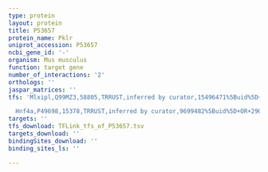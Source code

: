 ```yaml
---
type: protein
layout: protein
title: P53657
protein_name: Pklr
uniprot_accession: P53657
ncbi_gene_id: '-'
organism: Mus musculus
function: target gene
number_of_interactions: '2'
orthologs: ''
jaspar_matrices: ''
tfs: 'Mlxipl,Q99MZ3,58805,TRRUST,inferred by curator,15496471%5Buid%5D+OR+29087512%5Buid%5D,Yes

  Hnf4a,P49698,15378,TRRUST,inferred by curator,9699482%5Buid%5D+OR+29087512%5Buid%5D,Yes'
targets: ''
tfs_download: TFLink_tfs_of_P53657.tsv
targets_download: ''
bindingSites_download: ''
binding_sites_ls: ''

---
```

